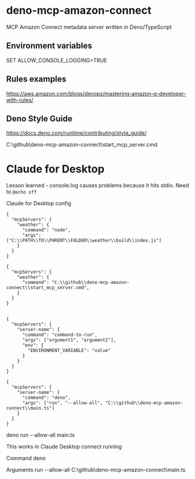 # deno-mcp-amazon-connect

MCP Amazon Connect metadata server written in Deno/TypeScript


## Environment variables

SET ALLOW_CONSOLE_LOGGING=TRUE

## Rules examples

https://aws.amazon.com/blogs/devops/mastering-amazon-q-developer-with-rules/

## Deno Style Guide

https://docs.deno.com/runtime/contributing/style_guide/



C:\github\deno-mcp-amazon-connect\start_mcp_server.cmd

# Claude for Desktop

Lesson learned - console.log causes problems because it hits stdio.  Need to `@echo off` 

Claude for Desktop config
```
{
  "mcpServers": {
    "weather": {
      "command": "node",
      "args": ["C:\\PATH\\TO\\PARENT\\FOLDER\\weather\\build\\index.js"]
    }
  }
}

{
  "mcpServers": {
    "weather": {
      "command": "C:\\github\\deno-mcp-amazon-connect\\start_mcp_server.cmd",
    }
  }
}


{
  "mcpServers": {
    "server-name": {
      "command": "command-to-run",
      "args": ["argument1", "argument2"],
      "env": {
        "ENVIRONMENT_VARIABLE": "value"
      }
    }
  }
}

{
  "mcpServers": {
    "server-name": {
      "command": "deno",
      "args": ["run", "--allow-all", "C:\\github\\deno-mcp-amazon-connect\\main.ts"]
    }
  }
}

```
deno run --allow-all main.ts




This works in Claude Desktop
connect
running

Command
deno

Arguments
run --allow-all C:\github\deno-mcp-amazon-connect\main.ts